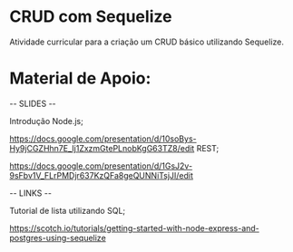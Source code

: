 # CRUD com Sequelize
Atividade curricular para a criação um CRUD básico utilizando Sequelize.

# Material de Apoio:
-- SLIDES --

Introdução Node.js;

https://docs.google.com/presentation/d/10soBys-Hy9jCGZHhn7E_Ij1ZxzmGtePLnobKgG63TZ8/edit
REST;

https://docs.google.com/presentation/d/1GsJ2v-9sFbv1V_FLrPMDjr637KzQFa8geQUNNiTsjJI/edit

-- LINKS --

Tutorial de lista utilizando SQL;

https://scotch.io/tutorials/getting-started-with-node-express-and-postgres-using-sequelize
